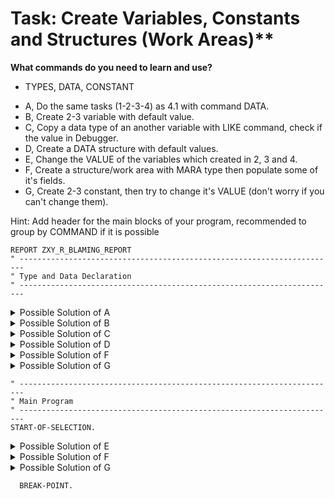 # Task: Create Variables, Constants and Structures (Work Areas)**

**What commands do you need to learn and use?**
 - TYPES, DATA, CONSTANT

+ A, Do the same tasks (1-2-3-4) as 4.1 with command DATA.
+ B, Create 2-3 variable with default value.
+ C, Copy a data type of an another variable with LIKE command, check if the value in Debugger.
+ D, Create a DATA structure with default values.
+ E, Change the VALUE of the variables which created in 2, 3 and 4.
+ F, Create a structure/work area with MARA type then populate some of it's fields.
+ G, Create 2-3 constant, then try to change it's VALUE (don't worry if you can't change them).


Hint: Add header for the main blocks of your program, recommended to group by COMMAND if it is possible

```abap
REPORT ZXY_R_BLAMING_REPORT
" -----------------------------------------------------------------------
" Type and Data Declaration
" -----------------------------------------------------------------------
```
<details>
<summary> Possible Solution of A </summary> 

```abap
DATA: BEGIN OF gs_custom_type,
        identifier            TYPE char20,
        general_material_data TYPE mara,
        messages              TYPE bapiret2_t,
      END OF gs_custom_type.

DATA  BEGIN OF gs_sflight.
        INCLUDE TYPE sflight.
DATA:   custom_field TYPE flag,
      END OF gs_sflight.

DATA: BEGIN OF gs_spfli,
        spfli        TYPE spfli,
        custom_field TYPE flag,
      END OF gs_spfli.

DATA: BEGIN OF gs_scarr,
        scarr_db  TYPE scarr,
        scarr_new TYPE scarr,
      END OF gs_scarr.
```
</details>
<details>
<summary> Possible Solution of B</summary>
 
```abap
DATA gv_integer  TYPE i       VALUE 5.
DATA gv_flag     TYPE flag    VALUE 'X'.
DATA gv_name     TYPE string  VALUE 'John Doe'.
```
</details>
<details>
<summary> Possible Solution of C </summary>
 
```abap
DATA gv_checkbox LIKE gv_flag.
```
</details>
<details>
<summary> Possible Solution of D </summary>
 
```abap      
DATA: BEGIN OF gs_country,
        country_longtext TYPE string VALUE 'Germany',
        country_code     TYPE char2  VALUE 'DE',
      END OF gs_country.
```
</details>
<details>
<summary> Possible Solution of F </summary>
 
```abap
DATA: gs_mara TYPE mara.
```
</details>
<details>
<summary> Possible Solution of G </summary>
 
```abap
CONSTANTS cv_pi TYPE p LENGTH 8 DECIMALS 14 VALUE '3.14159265358979'.

CONSTANTS: BEGIN OF cs_sap_ag,
             zip_code TYPE n LENGTH 5 VALUE '69189',
             city     TYPE string     VALUE `Walldorf`,
             country  TYPE string     VALUE `Germany`,
           END OF cs_sap_ag.
```
</details>

```abap
" -----------------------------------------------------------------------
" Main Program
" -----------------------------------------------------------------------
START-OF-SELECTION.
```
<details>
<summary> Possible Solution of E</summary>
 
```abap
gv_flag     = space.
gv_integer  = 12.
gv_name     = 'Luke Skywalker'.
gv_checkbox = 'X'.

gs_country-country_longtext = 'United States'.
gs_country-country_code     = 'US'.
```
</details>
<details>
<summary> Possible Solution of F </summary>
 
```abap
gs_mara-matnr = '0000325489'.
gs_mara-meins = 'KG'.
```
</details>
<details>
<summary> Possible Solution of G </summary>
 
```abap
cv_pi     = 3.
cs_sap_ag = VALUE #( zip_code = '12345' city = 'Atlantis' country = 'Sea' ).
```
</details>

```abap
  BREAK-POINT.
```



           
      

